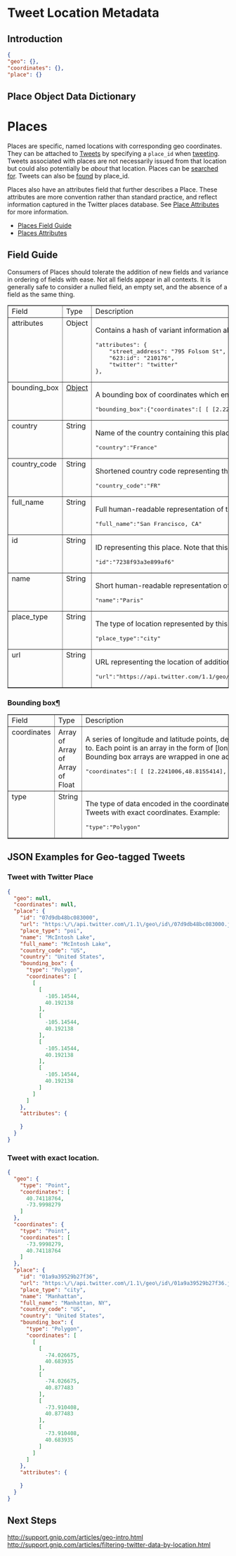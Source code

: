 # Tweet Location Metadata

## Introduction

```json
{
"geo": {},
"coordinates": {}, 
"place": {}

```

## Place Object Data Dictionary


<div class="section" id="places">
<h1>Places<a class="headerlink" href="#places" title="Permalink to this headline"></a></h1>
<div class="toctree-wrapper compound" id="id1">
</div>
<p>Places are specific, named locations with corresponding geo coordinates. They can be attached to <a class="reference external" href="/overview/api/tweets">Tweets</a> by specifying a <code class="docutils literal"><span class="pre">place_id</span></code> when <a class="reference external" href="/rest/reference/post/statuses/update">tweeting</a>. Tweets associated with places are not necessarily issued from that location but could also potentially be <em>about</em> that location.&nbsp;Places can be <a class="reference external" href="/rest/reference/get/geo/search">searched
for</a>. Tweets can also be <a class="reference external" href="/rest/public/finding-tweets-about-places">found</a> by place_id.</p>
<p>Places also have an attributes field that further describes a Place. These attributes are more convention rather than standard practice, and reflect information captured in the Twitter places database.&nbsp;See <a class="reference external" href="#place_attributes">Place Attributes</a> for more information.</p>
<ul class="simple">
<li><a class="reference external" href="#field_guide">Places Field Guide</a></li>
<li><a class="reference external" href="#attributes">Places Attributes</a></li>
</ul>

<div class="section" id="field-guide">
<h2>Field Guide<a class="headerlink" href="#field-guide" title="Permalink to this headline"></a></h2>
<p>Consumers of Places should tolerate the addition of new fields and variance in ordering of fields with ease. Not all fields appear in all contexts. It is generally safe to consider a nulled field, an empty set, and the absence of a field as the same thing.</p>
<table border="1" class="docutils">
<colgroup>
<col width="8%" />
<col width="16%" />
<col width="76%" />
</colgroup>
<tbody valign="top">
<tr class="row-odd"><td>Field</td>
<td>Type</td>
<td>Description</td>
</tr>
<tr class="row-even"><td>attributes</td>
<td>Object</td>
<td><p class="first">Contains a hash of variant information about the place. See <a class="reference external" href="#place_attributes">Place Attributes</a> &nbsp;for more detail.
Example:</p>
<div class="code javascript last highlight-python"><div class="highlight"><pre><span></span>&quot;attributes&quot;: {
    &quot;street_address&quot;: &quot;795 Folsom St&quot;,
    &quot;623:id&quot;: &quot;210176&quot;,
    &quot;twitter&quot;: &quot;twitter&quot;
},
</pre></div>
</div>
</td>
</tr>
<tr class="row-odd"><td>bounding_box</td>
<td><a class="reference external" href="#obj-boundingbox">Object</a></td>
<td><p class="first">A bounding box of coordinates which encloses this place.
Example:</p>
<div class="code javascript last highlight-python"><div class="highlight"><pre><span></span>&quot;bounding_box&quot;:{&quot;coordinates&quot;:[ [ [2.2241006,48.8155414], [2.4699099,48.8155414], [2.4699099,48.9021461], [2.2241006,48.9021461] ] ], &quot;type&quot;:&quot;Polygon&quot;}
</pre></div>
</div>
</td>
</tr>
<tr class="row-even"><td>country</td>
<td>String</td>
<td><p class="first">Name of the country containing this place.
Example:</p>
<div class="code javascript last highlight-python"><div class="highlight"><pre><span></span>&quot;country&quot;:&quot;France&quot;
</pre></div>
</div>
</td>
</tr>
<tr class="row-odd"><td>country_code</td>
<td>String</td>
<td><p class="first">Shortened country code representing the country containing this place.
Example:</p>
<div class="code javascript last highlight-python"><div class="highlight"><pre><span></span>&quot;country_code&quot;:&quot;FR&quot;
</pre></div>
</div>
</td>
</tr>
<tr class="row-even"><td>full_name</td>
<td>String</td>
<td><p class="first">Full human-readable representation of the place&#8217;s name.
Example:</p>
<div class="code javascript last highlight-python"><div class="highlight"><pre><span></span>&quot;full_name&quot;:&quot;San Francisco, CA&quot;
</pre></div>
</div>
</td>
</tr>
<tr class="row-odd"><td>id</td>
<td>String</td>
<td><p class="first">ID representing this place. Note that this is represented as a string, not an integer.
Example:</p>
<div class="code javascript last highlight-python"><div class="highlight"><pre><span></span>&quot;id&quot;:&quot;7238f93a3e899af6&quot;
</pre></div>
</div>
</td>
</tr>
<tr class="row-even"><td>name</td>
<td>String</td>
<td><p class="first">Short human-readable representation of the place&#8217;s name.
Example:</p>
<div class="code javascript last highlight-python"><div class="highlight"><pre><span></span>&quot;name&quot;:&quot;Paris&quot;
</pre></div>
</div>
</td>
</tr>
<tr class="row-odd"><td>place_type</td>
<td>String</td>
<td><p class="first">The type of location represented by this place.
Example:</p>
<div class="code javascript last highlight-python"><div class="highlight"><pre><span></span>&quot;place_type&quot;:&quot;city&quot;
</pre></div>
</div>
</td>
</tr>
<tr class="row-even"><td>url</td>
<td>String</td>
<td><p class="first">URL representing the location of additional place metadata for this place.
Example:</p>
<div class="code javascript last highlight-python"><div class="highlight"><pre><span></span>&quot;url&quot;:&quot;https://api.twitter.com/1.1/geo/id/7238f93a3e899af6.json&quot;
</pre></div>
</div>
</td>
</tr>
</tbody>
</table>
<div class="section" id="bounding-box">
<h3>Bounding box<a class="headerlink" href="#bounding-box" title="Permalink to this headline">¶</a></h3>
<table border="1" class="docutils">
<colgroup>
<col width="4%" />
<col width="9%" />
<col width="87%" />
</colgroup>
<tbody valign="top">
<tr class="row-odd"><td>Field</td>
<td>Type</td>
<td>Description</td>
</tr>
<tr class="row-even"><td>coordinates</td>
<td>Array of Array of Array of Float</td>
<td><p class="first">A series of longitude and latitude points, defining a box which will contain the Place entity this bounding box is related to. Each point is an array in the form of [longitude, latitude]. Points are grouped into an array per bounding box. Bounding box arrays are wrapped in one additional array to be compatible with the polygon notation.
Example:</p>
<div class="code javascript last highlight-python"><div class="highlight"><pre><span></span>&quot;coordinates&quot;:[ [ [2.2241006,48.8155414], [2.4699099,48.8155414], [2.4699099,48.9021461], [2.2241006,48.9021461] ] ]
</pre></div>
</div>
</td>
</tr>
<tr class="row-odd"><td>type</td>
<td>String</td>
<td><p class="first">The type of data encoded in the coordinates property. This will be &#8220;Polygon&#8221; for bounding boxes and &#8220;Pointn&#8221; for Tweets with exact coordinates.
Example:</p>
<div class="code javascript last highlight-python"><div class="highlight"><pre><span></span>&quot;type&quot;:&quot;Polygon&quot;
</pre></div>
</div>
</td>
</tr>
</tbody>
</table>
</div>
</div>


## JSON Examples for Geo-tagged Tweets

### Tweet with Twitter Place

```json
{
  "geo": null,
  "coordinates": null,
  "place": {
    "id": "07d9db48bc083000",
    "url": "https:\/\/api.twitter.com\/1.1\/geo\/id\/07d9db48bc083000.json",
    "place_type": "poi",
    "name": "McIntosh Lake",
    "full_name": "McIntosh Lake",
    "country_code": "US",
    "country": "United States",
    "bounding_box": {
      "type": "Polygon",
      "coordinates": [
        [
          [
            -105.14544,
            40.192138
          ],
          [
            -105.14544,
            40.192138
          ],
          [
            -105.14544,
            40.192138
          ],
          [
            -105.14544,
            40.192138
          ]
        ]
      ]
    },
    "attributes": {
      
    }
  }
}

```

### Tweet with exact location.

```json
{
  "geo": {
    "type": "Point",
    "coordinates": [
      40.74118764,
      -73.9998279
    ]
  },
  "coordinates": {
    "type": "Point",
    "coordinates": [
      -73.9998279,
      40.74118764
    ]
  },
  "place": {
    "id": "01a9a39529b27f36",
    "url": "https:\/\/api.twitter.com\/1.1\/geo\/id\/01a9a39529b27f36.json",
    "place_type": "city",
    "name": "Manhattan",
    "full_name": "Manhattan, NY",
    "country_code": "US",
    "country": "United States",
    "bounding_box": {
      "type": "Polygon",
      "coordinates": [
        [
          [
            -74.026675,
            40.683935
          ],
          [
            -74.026675,
            40.877483
          ],
          [
            -73.910408,
            40.877483
          ],
          [
            -73.910408,
            40.683935
          ]
        ]
      ]
    },
    "attributes": {
      
    }
  }
}

```


## Next Steps

http://support.gnip.com/articles/geo-intro.html
http://support.gnip.com/articles/filtering-twitter-data-by-location.html




